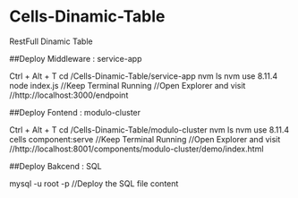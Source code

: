 # Cells-Dinamic-Table
RestFull Dinamic Table

##Deploy Middleware : service-app

  Ctrl + Alt + T 
  cd /Cells-Dinamic-Table/service-app
  nvm ls
  nvm use 8.11.4
  node index.js
  //Keep Terminal Running
  //Open Explorer and visit 
  //http://localhost:3000/endpoint

##Deploy Fontend : modulo-cluster

  Ctrl + Alt + T
  cd /Cells-Dinamic-Table/modulo-cluster
  nvm ls
  nvm use 8.11.4
  cells component:serve
  //Keep Terminal Running
  //Open Explorer and visit 
  //http://localhost:8001/components/modulo-cluster/demo/index.html


##Deploy Bakcend : SQL
  
  mysql -u root -p
  //Deploy the SQL file content
  

